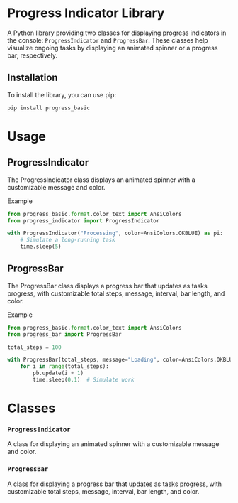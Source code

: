 # Progress Indicator Library

A Python library providing two classes for displaying progress indicators in the console: `ProgressIndicator` and `ProgressBar`. These classes help visualize ongoing tasks by displaying an animated spinner or a progress bar, respectively.

## Installation

To install the library, you can use pip:

```bash
pip install progress_basic
```

# Usage
## ProgressIndicator
The ProgressIndicator class displays an animated spinner with a customizable message and color.

Example

```python
from progress_basic.format.color_text import AnsiColors
from progress_indicator import ProgressIndicator

with ProgressIndicator("Processing", color=AnsiColors.OKBLUE) as pi:
    # Simulate a long-running task
    time.sleep(5)
```

## ProgressBar
The ProgressBar class displays a progress bar that updates as tasks progress, with customizable total steps, message, interval, bar length, and color.

Example
```python
from progress_basic.format.color_text import AnsiColors
from progress_bar import ProgressBar

total_steps = 100

with ProgressBar(total_steps, message="Loading", color=AnsiColors.OKBLUE) as pb:
    for i in range(total_steps):
        pb.update(i + 1)
        time.sleep(0.1)  # Simulate work
```


# Classes
### `ProgressIndicator`
A class for displaying an animated spinner with a customizable message and color.

### `ProgressBar`
A class for displaying a progress bar that updates as tasks progress, with customizable total steps, message, interval, bar length, and color.





